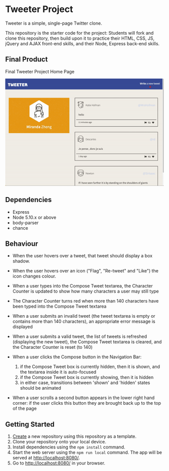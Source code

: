 # Tweeter Project

Tweeter is a simple, single-page Twitter clone.

This repository is the starter code for the project: Students will fork and clone this repository, then build upon it to practice their HTML, CSS, JS, jQuery and AJAX front-end skills, and their Node, Express back-end skills.

## Final Product

Final Tweeter Project Home Page

!["Home Page"](./public/images/final.gif)

## Dependencies

- Express
- Node 5.10.x or above
- body-parser
- chance

## Behaviour

- When the user hovers over a tweet, that tweet should display a box shadow.
- When the user hovers over an icon ("Flag", "Re-tweet" and "Like") the icon changes colour.
- When a user types into the Compose Tweet textarea, the Character Counter is updated to show how many characters a user may still type
- The Character Counter turns red when more than 140 characters have been typed into the Compose Tweet textarea
- When a user submits an invalid tweet (the tweet textarea is empty or contains more than 140 characters), an appropriate error message is displayed

- When a user submits a valid tweet, the list of tweets is refreshed (displaying the new tweet), the Compose Tweet textarea is cleared, and the Character Counter is reset (to 140)
- When a user clicks the Compose button in the Navigation Bar:

  1. if the Compose Tweet box is currently hidden, then it is shown, and the textarea inside it is auto-focused
  2. if the Compose Tweet box is currently showing, then it is hidden
  3. in either case, transitions between 'shown' and 'hidden' states should be animated

- When a user scrolls a second button appears in the lower right hand corner:
  if the user clicks this button they are brought back up to the top of the page

## Getting Started

1. [Create](https://docs.github.com/en/repositories/creating-and-managing-repositories/creating-a-repository-from-a-template) a new repository using this repository as a template.
2. Clone your repository onto your local device.
3. Install dependencies using the `npm install` command.
4. Start the web server using the `npm run local` command. The app will be served at <http://localhost:8080/>.
5. Go to <http://localhost:8080/> in your browser.
